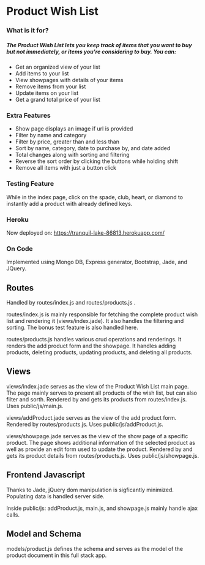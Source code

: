 # Product Wish List

### What is it for? 

##### The Product Wish List lets you keep track of items that you want to buy but not immediately, or items you're considering to buy. You can:
  - Get an organized view of your list
  - Add items to your list
  - View showpages with details of your items
  - Remove items from your list
  - Update items on your list 
  - Get a grand total price of your list 

### Extra Features
  - Show page displays an image if url is provided
  - Filter by name and category 
  - Filter by price, greater than and less than
  - Sort by name, category, date to purchase by, and date added 
  - Total changes along with sorting and filtering 
  - Reverse the sort order by clicking the buttons while holding shift 
  - Remove all items with just a button click 

### Testing Feature 
While in the index page, click on the spade, club, heart, or diamond to instantly add a product with already defined keys. 


### Heroku
Now deployed on: 
https://tranquil-lake-86813.herokuapp.com/

### On Code
Implemented using Mongo DB, Express generator, Bootstrap, Jade, and JQuery. 

## Routes
Handled by routes/index.js and routes/products.js . 

routes/index.js is mainly responsible for fetching the complete product wish list and rendering it (views/index.jade).  It also handles the filtering and sorting. The bonus test feature is also handled here. 

routes/products.js handles various crud operations and renderings. It renders the add product form and the showpage. It handles adding products, deleting products, updating products, and deleting all products. 

## Views 
views/index.jade serves as the view of the Product Wish List main page. The page mainly serves to present all products of the wish list, but can also filter and sorth. Rendered by and gets its products from routes/index.js. Uses public/js/main.js. 

views/addProduct.jade serves as the view of the add product form. Rendered by routes/products.js. Uses public/js/addProduct.js. 

views/showpage.jade serves as the view of the show page of a specific product. The page shows additional information of the selected product as well as provide an edit form used to update the product. Rendered by and gets its product details from routes/products.js. Uses public/js/showpage.js. 

## Frontend Javascript 
Thanks to Jade, jQuery dom manipulation is sigficantly minimized. Populating data is handled server side. 

Inside public/js: addProduct.js, main.js, and showpage.js mainly handle ajax calls. 

## Model and Schema
models/product.js defines the schema and serves as the model of the product document in this full stack app. 